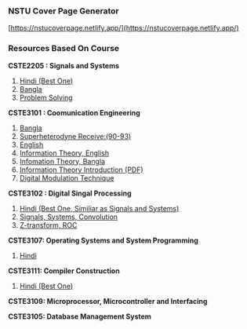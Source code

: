 ### NSTU Cover Page Generator

[https://nstucoverpage.netlify.app/](https://nstucoverpage.netlify.app/)

### Resources Based On Course

**CSTE2205 : Signals and Systems**

1. [Hindi (Best One)](https://www.youtube.com/watch?v=x5qRAihZRks&list=PL9RcWoqXmzaIG-RWneeqDJ-FCt66S15pl&index=2)
2. [Bangla](https://www.youtube.com/playlist?list=PLVoS_Csfrfm6ZspJ43Sc0JpwqwP77y6Af)
3. [ Problem Solving](https://www.youtube.com/playlist?list=PLXOYj6DUOGrrAlYxrAu5U2tteJTrSe5Gt)

**CSTE3101 : Coomunication Engineering**

1. [Bangla](https://www.youtube.com/watch?v=AJ-QfSSgXTg&list=PLMjaJoGgWV1nNjZXvcps2TrjdloXQxwbn&index=2&ab_channel=RojibEEEAcademy)
2. [Superheterodyne Receive:(90-93)](https://www.youtube.com/watch?v=gwW0MnNVevY&list=PLc3zKsWdO93e2I625YDlXi0LlbBth1QpB&index=93&ab_channel=RKClasses)
3. [English](https://www.youtube.com/watch?v=kAs8OerKRmc&list=PLgwJf8NK-2e7uyUYrpgUUQowmRuKxRdwp&index=1&ab_channel=EngineeringFunda)
4. [Information Theory, English](https://www.youtube.com/watch?v=kcKgD1bph44&list=PLdFco-rRUDt36USE1vPTZwwq70b3TdMA_&index=2&ab_channel=RTUWallah)
5. [Infomation Theory, Bangla](https://www.youtube.com/playlist?list=PLgluYk4ut4L1P_fGHgGDsyfzK28nscPcX)
6. [Information Theory Introduction (PDF)](https://www.slideshare.net/slideshow/information-theory-introduction/73940564)
7. [Digital Modulation Technique](https://www.youtube.com/watch?v=tn5NgjzNq_w&ab_channel=TechnicalGuftgu)

**CSTE3102 : Digital Singal Processing**

1. [ Hindi (Best One, Similiar as Signals and Systems)](https://www.youtube.com/watch?v=x5qRAihZRks&list=PL9RcWoqXmzaIG-RWneeqDJ-FCt66S15pl&index=2)
2. [ Signals, Systems, Convolution](https://www.youtube.com/playlist?list=PLnPkMfyANm0yc6SZKH76QyucOZBPUUEYP)
3. [Z-transform, ROC](https://www.youtube.com/playlist?list=PLnPkMfyANm0wJwZcN0IyyunDdDRdG6-ua)

**CSTE3107: Operating Systems and System Programming**

1. [Hindi](https://www.youtube.com/playlist?list=PLG9aCp4uE-s17rFjWM8KchGlffXgOzzVP)

**CSTE3111: Compiler Construction**

1. [Hindi (Best One)](https://www.youtube.com/playlist?list=PL1QH9gyQXfguPNDTsnG90W2kBDQpYLDQr)

**CSTE3109: Microprocessor, Microcontroller and Interfacing**

**CSTE3105: Database Management System**
